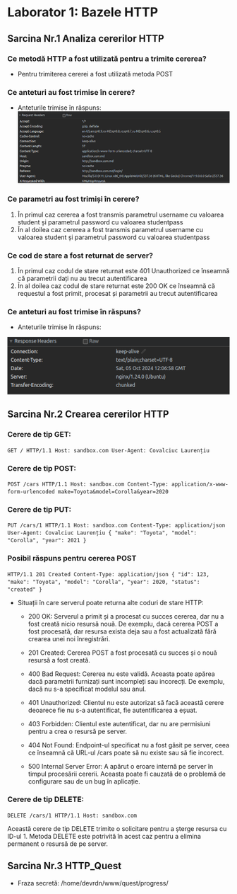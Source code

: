 # Laborator 1: Bazele HTTP

## Sarcina Nr.1 Analiza cererilor HTTP

### Ce metodă HTTP a fost utilizată pentru a trimite cererea?
* Pentru trimiterea cererei a fost utilizată metoda POST
### Ce anteturi au fost trimise în cerere?
* Anteturile trimise în răspuns:
![request_headers](.images/request_headers.png)
### Ce parametri au fost trimiși în cerere?
1. În primul caz cererea a fost transmis parametrul username cu valoarea student și parametrul password cu valoarea studentpass
2. În al doilea caz cererea a fost transmis parametrul username cu valoarea student și parametrul password cu valoarea studentpass
### Ce cod de stare a fost returnat de server?
1. În primul caz codul de stare returnat este 401 Unauthorized ce înseamnă că parametrii dați nu au trecut autentificarea
2. În al doilea caz codul de stare returnat este 200 OK ce înseamnă că requestul a fost primit, procesat și parametrii au trecut autentificarea
### Ce anteturi au fost trimise în răspuns?
* Anteturile trimise în răspuns:
  
![response_headers](.images/response_headers.png)

## Sarcina Nr.2 Crearea cererilor HTTP

### Cerere de tip GET:
`GET / HTTP/1.1
Host: sandbox.com
User-Agent: Covalciuc Laurențiu`
### Cerere de tip POST:
`POST /cars HTTP/1.1
Host: sandbox.com
Content-Type: application/x-www-form-urlencoded
make=Toyota&model=Corolla&year=2020`
### Cerere de tip PUT:
`PUT /cars/1 HTTP/1.1
Host: sandbox.com
Content-Type: application/json
User-Agent: Covalciuc Laurențiu
{
  "make": "Toyota",
  "model": "Corolla",
  "year": 2021
}`
### Posibil răspuns pentru cererea POST
`HTTP/1.1 201 Created
Content-Type: application/json
{
  "id": 123,
  "make": "Toyota",
  "model": "Corolla",
  "year": 2020,
  "status": "created"
}
`
* Situații în care serverul poate returna alte coduri de stare HTTP:
    * 200 OK: Serverul a primit și a procesat cu succes cererea, dar nu a fost creată nicio resursă nouă. De exemplu, dacă cererea POST a fost procesată, dar resursa exista deja sau a fost actualizată fără crearea unei noi înregistrări.

    * 201 Created: Cererea POST a fost procesată cu succes și o nouă resursă a fost creată.

    * 400 Bad Request: Cererea nu este validă. Aceasta poate apărea dacă parametrii furnizați sunt incompleți sau incorecți. De exemplu, dacă nu s-a specificat modelul sau anul.

    * 401 Unauthorized: Clientul nu este autorizat să facă această cerere deoarece fie nu s-a autentificat, fie autentificarea a eșuat.

    * 403 Forbidden: Clientul este autentificat, dar nu are permisiuni pentru a crea o resursă pe server.

    * 404 Not Found: Endpoint-ul specificat nu a fost găsit pe server, ceea ce înseamnă că URL-ul /cars poate să nu existe sau să fie incorect.

    * 500 Internal Server Error: A apărut o eroare internă pe server în timpul procesării cererii. Aceasta poate fi cauzată de o problemă de configurare sau de un bug în aplicație.
### Cerere de tip DELETE:
`DELETE /cars/1 HTTP/1.1
Host: sandbox.com
`

Această cerere de tip DELETE trimite o solicitare pentru a șterge resursa cu ID-ul 1. Metoda DELETE este potrivită în acest caz pentru a elimina permanent o resursă de pe server.

## Sarcina Nr.3 HTTP_Quest
* Fraza secretă: /home/devrdn/www/quest/progress/
